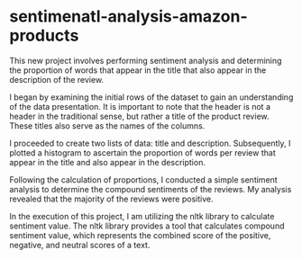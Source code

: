 # sentimenatl-analysis-amazon-products

This new project involves performing sentiment analysis and determining the proportion of words that appear in the title that also appear in the description of the review.

I began by examining the initial rows of the dataset to gain an understanding of the data presentation. It is important to note that the header is not a header in the traditional sense, but rather a title of the product review. These titles also serve as the names of the columns.

I proceeded to create two lists of data: title and description. Subsequently, I plotted a histogram to ascertain the proportion of words per review that appear in the title and also appear in the description.

Following the calculation of proportions, I conducted a simple sentiment analysis to determine the compound sentiments of the reviews. My analysis revealed that the majority of the reviews were positive.

In the execution of this project, I am utilizing the nltk library to calculate sentiment value. The nltk library provides a tool that calculates compound sentiment value, which represents the combined score of the positive, negative, and neutral scores of a text.
